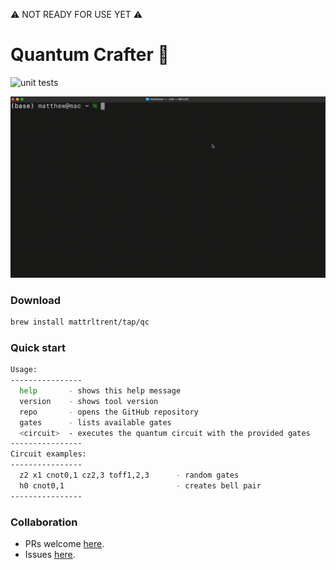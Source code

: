⚠️ NOT READY FOR USE YET ⚠️

# Quantum Crafter 🚀

![unit tests](https://github.com/mattrltrent/quantum_crafter/actions/workflows/unit_tests.yml/badge.svg)

![demo](demo.gif)

### Download

```bash
brew install mattrltrent/tap/qc
```

### Quick start

```bash
Usage:
----------------
  help       - shows this help message
  version    - shows tool version
  repo       - opens the GitHub repository
  gates      - lists available gates
  <circuit>  - executes the quantum circuit with the provided gates
----------------
Circuit examples:
----------------
  z2 x1 cnot0,1 cz2,3 toff1,2,3      - random gates
  h0 cnot0,1                         - creates bell pair
----------------
```

### Collaboration

- PRs welcome [here](https://github.com/mattrltrent/quantum_crafter/issues).
- Issues [here](https://github.com/mattrltrent/quantum_crafter/pulls).